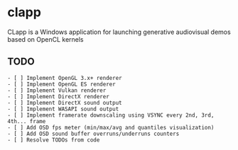 # clapp
CLapp is a Windows application for launching generative audiovisual demos based on OpenCL kernels


## TODO

```
- [ ] Implement OpenGL 3.x+ renderer
- [ ] Implement OpenGL ES renderer
- [ ] Implement Vulkan renderer
- [ ] Implement DirectX renderer
- [ ] Implement DirectX sound output
- [ ] Implement WASAPI sound output
- [ ] Implement framerate downscaling using VSYNC every 2nd, 3rd, 4th... frame
- [ ] Add OSD fps meter (min/max/avg and quantiles visualization)
- [ ] Add OSD sound buffer overruns/underruns counters
- [ ] Resolve TODOs from code
